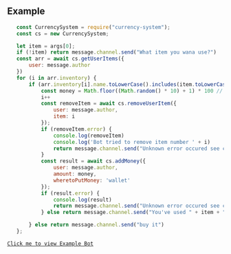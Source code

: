## Example
```js
   const CurrencySystem = require("currency-system");
   const cs = new CurrencySystem;

   let item = args[0];
   if (!item) return message.channel.send("What item you wana use?")
   const arr = await cs.getUserItems({
       user: message.author
   })
   for (i in arr.inventory) {
       if (arr.inventory[i].name.toLowerCase().includes(item.toLowerCase())) {
           const money = Math.floor((Math.random() * 10) + 1) * 100 // 100 - 1000
           i++
           const removeItem = await cs.removeUserItem({
               user: message.author,
               item: i
           });
           if (removeItem.error) {
               console.log(removeItem)
               console.log('Bot tried to remove item number ' + i)
               return message.channel.send("Unknown error occured see console.")
           }
           const result = await cs.addMoney({
               user: message.author,
               amount: money,
               wheretoPutMoney: 'wallet'
           });
           if (result.error) {
               console.log(result)
               return message.channel.send("Unknown error occured see console.")
           } else return message.channel.send("You've used " + item + " to play games and earned " + money)

       } else return message.channel.send("buy it")
   };
```
[`Click me to view Example Bot`](https://github.com/BIntelligent/currency-system/tree/main/v12-ExampleBot) <br><br>
<!-- 
<a href="https://bintelligent.github.io/currency-system/examples/custom/" class="button"><- Back</a>
<a href="https://bintelligent.github.io/currency-system/examples/custom/" class="button">Next -></a> <br><br><br>
<style>
.button {
    -webkit-appearance: button;
    -moz-appearance: button;
    appearance: button;
    text-align: center;
    text-decoration: none;
    color: initial;
}
 </style> -->
